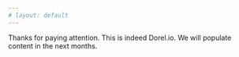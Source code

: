 ```yaml
---
# layout: default
---
```


<p>Thanks for paying attention. This is indeed Dorel.io. We will populate content in the next months.</p>